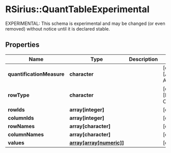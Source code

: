 # RSirius::QuantTableExperimental

EXPERIMENTAL: This schema is experimental and may be changed (or even removed) without notice until it is declared stable.

## Properties
Name | Type | Description | Notes
------------ | ------------- | ------------- | -------------
**quantificationMeasure** | **character** |  | [optional] [Enum: [APEX_INTENSITY, AREA_UNDER_CURVE]] 
**rowType** | **character** |  | [optional] [Enum: [FEATURES, COMPOUNDS]] 
**rowIds** | **array[integer]** |  | [optional] 
**columnIds** | **array[integer]** |  | [optional] 
**rowNames** | **array[character]** |  | [optional] 
**columnNames** | **array[character]** |  | [optional] 
**values** | [**array[array[numeric]]**](array.md) |  | [optional] 


